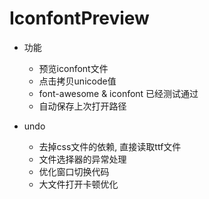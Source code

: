 # IconfontPreview

* 功能
    - 预览iconfont文件
    - 点击拷贝unicode值
    - font-awesome & iconfont 已经测试通过
    - 自动保存上次打开路径

* undo
    - 去掉css文件的依赖, 直接读取ttf文件
    - 文件选择器的异常处理
    - 优化窗口切换代码
    - 大文件打开卡顿优化
